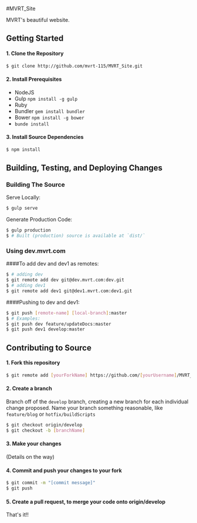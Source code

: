 #MVRT_Site

MVRT's beautiful website.


## Getting Started

#### 1. Clone the Repository

```bash
$ git clone http://github.com/mvrt-115/MVRT_Site.git
```

#### 2. Install Prerequisites

 + NodeJS
 + Gulp ``npm install -g gulp``
 + Ruby
 + Bundler ``gem install bundler``
 + Bower ``npm install -g bower``
 + `` bunde install ``

#### 3. Install Source Dependencies

```bash
$ npm install
```

## Building, Testing, and Deploying Changes

### Building The Source

Serve Locally:

```bash
$ gulp serve
```

Generate Production Code:

```bash
$ gulp production
$ # Built (production) source is available at `dist/`
```

### Using dev.mvrt.com

####To add dev and dev1 as remotes:
```bash
$ # adding dev
$ git remote add dev git@dev.mvrt.com:dev.git
$ # adding dev1
$ git remote add dev1 git@dev1.mvrt.com:dev1.git
```

####Pushing to dev and dev1:
```bash
$ git push [remote-name] [local-branch]:master
$ # Examples:
$ git push dev feature/updateDocs:master
$ git push dev1 develop:master
```

## Contributing to Source

#### 1. Fork this repository

```bash
$ git remote add [yourForkName] https://github.com/[yourUsername]/MVRT_Site.git
```

#### 2. Create a branch
 
Branch off of the `develop` branch, creating a new branch for each individual change proposed.
Name your branch something reasonable, like `feature/blog` or `hotfix/buildScripts`

```bash
$ git checkout origin/develop
$ git checkout -b [branchName]
```

#### 3. Make your changes
(Details on the way)

#### 4. Commit and push your changes to your fork

```bash
$ git commit -m "[commit message]"
$ git push
```

#### 5. Create a pull request, to merge your code onto origin/develop

That's it!!
